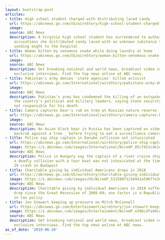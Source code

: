 ```yaml
---
layout: bootstrap-post
articles:
- title: High school student charged with distributing laced candy
  url: https://abcnews.go.com/US/wireStory/high-school-student-charged-distributing-laced-candy-63786660
  image: 
  source: ABC News
  description: A Virginia high school student has surrendered to authorities over
    accusations she distributed candy laced with an unknown substance to fellow students,
    sending eight to the hospital
- title: Woman bitten by venomous snake while doing laundry at home
  url: https://abcnews.go.com/US/wireStory/woman-bitten-venomous-snake-laundry-home-63786650
  image: 
  source: ABC News
  description: Get breaking national and world news, broadcast video coverage, and
    exclusive interviews. Find the top news online at ABC news.
- title: Pakistan's army denies 'state agencies' killed activist
  url: https://abcnews.go.com/International/wireStory/pakistans-army-denies-state-agencies-killed-activist-63786550
  image: 
  source: ABC News
  description: Pakistan's army has condemned the killing of an outspoken critic of
    the country's political and military leaders, saying state security forces were
    not responsible for his death
- title: Camera captures bear's rub on tree at Russian nature reserve
  url: https://abcnews.go.com/International/wireStory/camera-captures-bears-rub-tree-russian-nature-reserve-63786515
  image: 
  source: ABC News
  description: An Asian black bear in Russia has been captured on video enjoying a
    backrub against a tree _ before trying to eat a surveillance camera.
- title: Police say ship captain in Danube collision not intoxicated
  url: https://abcnews.go.com/International/wireStory/police-ship-captain-danube-collision-intoxicated-63786514
  image: https://s.abcnews.com/images/International/WireAP_85cf451c4e1e438099b6a81f76df2e1e_16x9_992.jpg
  source: ABC News
  description: Police in Hungary say the captain of a river cruise ship involved in
    a deadly collision with a tour boat was not intoxicated at the time of the May
    29 crash in Budapest
- title: Charitable giving by individual Americans drops in 2018
  url: https://abcnews.go.com/US/wireStory/charitable-giving-individual-americans-drops-2018-63786436
  image: https://s.abcnews.com/images/US/WireAP_531588f1210442a59677e304d7253bcd_16x9_992.jpg
  source: ABC News
  description: Charitable giving by individual Americans in 2018 suffers its biggest
    drop since the Great Recession of 2008-09; one factor is a Republican-backed change
    in tax policy
- title: Jon Stewart keeping up pressure on Mitch McConnell
  url: https://abcnews.go.com/Entertainment/wireStory/jon-stewart-keeping-pressure-mitch-mcconnell-63786447
  image: https://s.abcnews.com/images/Entertainment/WireAP_e39bcdfa49cd44c1b418c2caf7e6bdd8_16x9_992.jpg
  source: ABC News
  description: Get breaking national and world news, broadcast video coverage, and
    exclusive interviews. Find the top news online at ABC news.
as_of_date: '2019-06-18'
---
```


